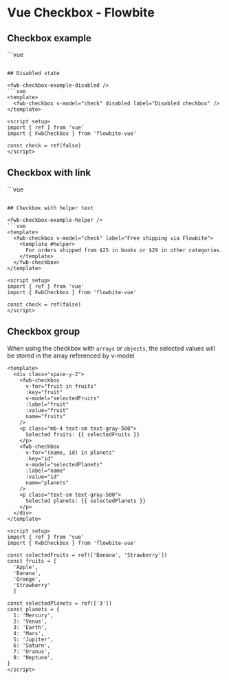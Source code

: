 <script setup>
import FwbCheckboxExample from './checkbox/examples/FwbCheckboxExample.vue'
import FwbCheckboxExampleDisabled from './checkbox/examples/FwbCheckboxExampleDisabled.vue'
import FwbCheckboxExampleGroup from './checkbox/examples/FwbCheckboxExampleGroup.vue'
import FwbCheckboxExampleHelper from './checkbox/examples/FwbCheckboxExampleHelper.vue'
import FwbCheckboxExampleLink from './checkbox/examples/FwbCheckboxExampleLink.vue'
</script>

# Vue Checkbox - Flowbite

## Checkbox example

<fwb-checkbox-example />
```vue
<template>
  <fwb-checkbox v-model="check" label="Default checkbox" />
  <fwb-checkbox v-model="checked" label="Checked state" />
</template>

<script setup>
import { ref } from 'vue'
import { FwbCheckbox } from 'flowbite-vue'

const check = ref(false)
const checked = ref(false)
</script>
```

## Disabled state

<fwb-checkbox-example-disabled />
```vue
<template>
  <fwb-checkbox v-model="check" disabled label="Disabled checkbox" />
</template>

<script setup>
import { ref } from 'vue'
import { FwbCheckbox } from 'flowbite-vue'

const check = ref(false)
</script>
```

## Checkbox with link

<fwb-checkbox-example-link />
```vue
<template>
  <fwb-checkbox v-model="check">
    I agree with the
    <fwb-a class="text-blue-600 hover:underline" href="#">
      terms and conditions.
    </fwb-a>
  </fwb-checkbox>
</template>

<script setup>
import { ref } from 'vue'
import { FwbA, FwbCheckbox } from 'flowbite-vue'

const check = ref(false)
</script>
```

## Checkbox with helper text

<fwb-checkbox-example-helper />
```vue
<template>
  <fwb-checkbox v-model="check" label="Free shipping via Flowbite">
    <template #helper>
      For orders shipped from $25 in books or $29 in other categories.
    </template>
  </fwb-checkbox>
</template>

<script setup>
import { ref } from 'vue'
import { FwbCheckbox } from 'flowbite-vue'

const check = ref(false)
</script>
```


## Checkbox group

When using the checkbox with `arrays` or `objects`, the selected values will be stored in the array referenced by v-model

<fwb-checkbox-example-group />

```vue
<template>
  <div class="space-y-2">
    <fwb-checkbox
      v-for="fruit in fruits"
      :key="fruit"
      v-model="selectedFruits"
      :label="fruit"
      :value="fruit"
      name="fruits"
    />
    <p class="mb-4 text-sm text-gray-500">
      Selected fruits: {{ selectedFruits }}
    </p>
    <fwb-checkbox
      v-for="(name, id) in planets"
      :key="id"
      v-model="selectedPlanets"
      :label="name"
      :value="id"
      name="planets"
    />
    <p class="text-sm text-gray-500">
      Selected planets: {{ selectedPlanets }}
    </p>
  </div>
</template>

<script setup>
import { ref } from 'vue'
import { FwbCheckbox } from 'flowbite-vue'

const selectedFruits = ref(['Banana', 'Strawberry'])
const fruits = [
  'Apple',
  'Banana',
  'Orange',
  'Strawberry'
  ]

const selectedPlanets = ref(['3'])
const planets = {
  1: 'Mercury',
  2: 'Venus',
  3: 'Earth',
  4: 'Mars',
  5: 'Jupiter',
  6: 'Saturn',
  7: 'Uranus',
  8: 'Neptune',
}
</script>

```
